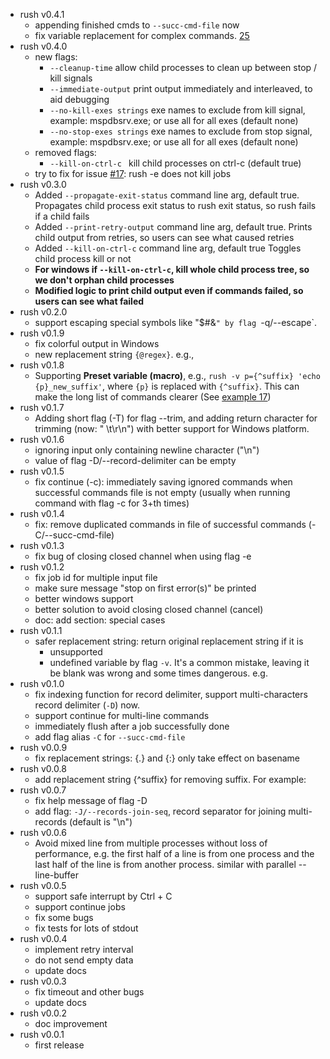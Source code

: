 - rush v0.4.1
    - appending finished cmds to `--succ-cmd-file` now
    - fix variable replacement for complex commands. [25](https://github.com/shenwei356/rush/issues/25)
- rush v0.4.0
    - new flags:
        - `--cleanup-time` allow child processes to clean up between stop / kill signals
        - `--immediate-output` print output immediately and interleaved, to aid debugging
        - `--no-kill-exes strings` exe names to exclude from kill signal, example: mspdbsrv.exe; or use all for all exes (default none)
        - `--no-stop-exes strings` exe names to exclude from stop signal, example: mspdbsrv.exe; or use all for all exes (default none)
    - removed flags:
        - `--kill-on-ctrl-c ` kill child processes on ctrl-c (default true)
    - try to fix for issue [#17](https://github.com/shenwei356/rush/issues/17): rush -e does not kill jobs
- rush v0.3.0
    - Added `--propagate-exit-status` command line arg, default true.
    Propagates child process exit status to rush exit status, so rush fails if a child fails
    - Added `--print-retry-output` command line arg, default true.
    Prints child output from retries, so users can see what caused retries
    - Added `--kill-on-ctrl-c` command line arg, default true
    Toggles child process kill or not
    - **For windows if `--kill-on-ctrl-c`, kill whole child process tree, so we don't orphan child processes**
    - **Modified logic to print child output even if commands failed, so users can see what failed**
- rush v0.2.0
    - support escaping special symbols like "$#&`" by flag `-q/--escape`.
- rush v0.1.9
    - fix colorful output in Windows
    - new replacement string `{@regex}`. e.g.,
- rush v0.1.8
    - Supporting **Preset variable (macro)**, e.g., `rush -v p={^suffix} 'echo {p}_new_suffix'`,
    where `{p}` is replaced with `{^suffix}`.
    This can make the long list of commands clearer (See [example 17](https://github.com/shenwei356/rush#examples))
- rush v0.1.7
    - Adding short flag (-T) for flag --trim, and adding return character for trimming (now: " \t\r\n") with better support for Windows platform.
- rush v0.1.6
    - ignoring input only containing newline character ("\n")
    - value of flag -D/--record-delimiter can be empty
- rush v0.1.5
    - fix continue (-c): immediately saving ignored commands when successful commands file is not empty (usually when running command with flag -c for 3+th times)
- rush v0.1.4
    - fix: remove duplicated commands in file of successful commands (-C/--succ-cmd-file)
- rush v0.1.3
    - fix bug of closing closed channel when using flag -e
- rush v0.1.2
    - fix job id for multiple input file
    - make sure message "stop on first error(s)" be printed
    - better windows support
    - better solution to avoid closing closed channel (cancel)
    - doc: add section: special cases
- rush v0.1.1
    - safer replacement string: return original replacement string if it is
        - unsupported
        - undefined variable by flag `-v`. It's a common mistake, leaving it be blank was wrong and some times dangerous. e.g.
- rush v0.1.0
    - fix indexing function for record delimiter, support multi-characters record delimiter (`-D`) now.
    - support continue for multi-line commands
    - immediately flush after a job successfully done
    - add flag alias `-C` for `--succ-cmd-file`
- rush v0.0.9
    - fix replacement strings: {.} and {:} only take effect on basename
- rush v0.0.8
    - add replacement string {^suffix} for removing suffix. For example:
- rush v0.0.7
    - fix help message of flag -D
    - add flag: `-J/--records-join-seq`, record separator for joining multi-records (default is "\n")
- rush v0.0.6
    - Avoid mixed line from multiple processes without loss of performance, e.g. the first half of a line is from one process and the last half of the line is from another process. similar with parallel --line-buffer
- rush v0.0.5
    - support safe interrupt by Ctrl + C
    - support continue jobs
    - fix some bugs
    - fix tests for lots of stdout
- rush v0.0.4
    - implement retry interval
    - do not send empty data
    - update docs
- rush v0.0.3
    - fix timeout and other bugs
    - update docs
- rush v0.0.2
    - doc improvement
- rush v0.0.1
    - first release
